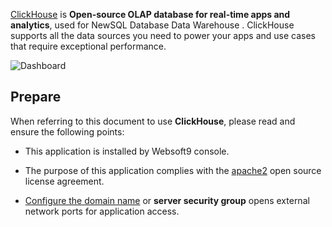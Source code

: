 [ClickHouse](https://clickhouse.com/) is **Open-source OLAP database for real-time apps and analytics**, used for NewSQL Database Data Warehouse . ClickHouse supports all the data sources you need to power your apps and use cases that require exceptional performance.


![Dashboard](https://libs.websoft9.com/Websoft9/DocsPicture/zh/clickhouse/clickhouse-gui-websoft9.png)


## Prepare

When referring to this document to use **ClickHouse**, please read and ensure the following points:

- This application is installed by Websoft9 console.

- The purpose of this application complies with the [apache2](https://opensource.org/licenses/Apache-2.0) open source license agreement.

- [Configure the domain name](./domain-set) or **server security group** opens external network ports for application access.